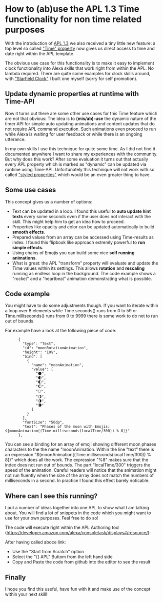 # How to (ab)use the APL 1.3 Time functionality for non time related purposes


With the introduction of [APL 1.3](https://developer.amazon.com/en-US/docs/alexa/alexa-presentation-language/apl-latest-version.html) we also received a tiny little new feature: a top level so called ["Time" property](https://developer.amazon.com/en-US/docs/alexa/alexa-presentation-language/apl-data-binding-syntax.html#time-functions) now gives us direct access to time and date right within the APL template. 

The obvious use case for this functionality is to make it easy to implement clock functionality into Alexa skills that work right from within the APL. No lambda required. There are quite some examples for clock skills around, with ["Starfield Clock"](https://applicate.de/alexa-skill-starfield-clock/index.html) I built one myself (sorry for self promotion).

## Update dynamic properties at runtime with Time-API

Now it turns out there are some other use cases for this Time feature which are not that obvious: The idea is to **(mis/ab)-use** the dynamic nature of the timer API for simple auto updating animations and content updates that do not require APL command execution. Such animations even proceed to run while Alexa is waiting for user feedback or while there is an ongoing utterance.  

In my own skills I use this technique for quite some time. As I did not find it documented anywhere I want to share my experiences with the community. But why does this work? After some evaluation it turns out that actually every APL property which is marked as "dynamic" can be updated via runtime using Time-API. Unfortunately this technique will not work with so called ["styled properties"](https://developer.amazon.com/en-US/docs/alexa/alexa-presentation-language/apl-styled-properties.html) which would be an even greater thing to have.


## Some use cases

This concept gives us a number of options:

- Text can be updated in a loop. I found this useful to **auto update hint texts** every some seconds even if the user does not interact with the skill. This might help him to get an idea how to proceed. 
- Properties like opacity and color can be updated automatically to build **smooth effects**.
- Prepared values from an array can be accessed using Time-results as index. I found this flipbook like approach extremly powerful to **run simple effects**. 
- Using chains of Emojis you can build some nice **self running animations**.
- What is great: the APL "transform" property will evaluate and update the Time values within its settings. This allows **rotation** and **rescaling** running as endless loop in the background. The code example shows a "rocket" and a "heartbeat" animation demonstrating what is possible.


## Code example

You might have to do some adjustments though. If you want to iterate within a loop over 8 elements while Time.seconds() runs from 0 to 59 or Time.milliseconds() runs from 0 to 9999 there is some work to do not to run out of bounds. 

For example have a look at the following piece of code:

          {
            "type": "Text",
            "id": "moonRotationAnimation",
            "height": "10%",
            "bind": [
              {
                "name": "moonAnimation",
                "value": [
                  "🌑",
                  "🌒",
                  "🌓",
                  "🌔",
                  "🌕",
                  "🌖",
                  "🌗",
                  "🌘"
                ]
              }
            ],
            "fontSize": "50dp",
            "text": "Phases of the moon with Emojis: ${moonAnimation[(Time.milliseconds(localTime/300)) % 8]}"
          },
 
You can see a binding for an array of emoji showing different moon phases characters to the the name "moonAnimation. Within the line "text" there is an expression "${moonAnimation[(Time.milliseconds(localTime/300)) % 8]}" which does all the work. The expression "%8" makes sure that the index does not run out of bounds. The part "localTime/300" triggers the speed of the animation. Careful readers will notice that the animation might not run fluently when the size of the array does not match the numbers of milliseconds in a second. In practice I found this effect barely noticable.


## Where can I see this running?

I put a number of ideas together into one APL to show what I am talking about. You will find a lot of snippets in the code which you might want to use for your own purposes. Feel free to do so! 

The code will execute right within the APL Authoring tool (https://developer.amazon.com/alexa/console/ask/displays#/resource/):

After having called aboce link:
- Use the "Start from Scratch" option
- Select the "{} APL" Buttom from the left hand side
- Copy and Paste the code from github into the editor to see the result


## Finally

I hope you find this useful, have fun with it and make use of the concept within your next skill!

